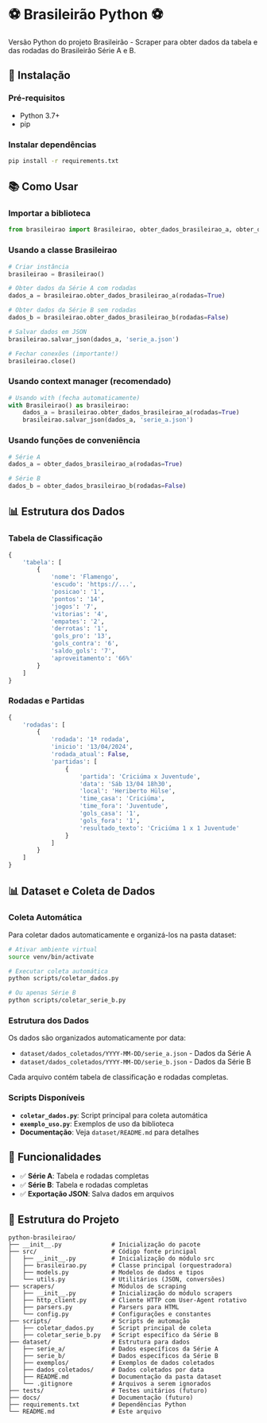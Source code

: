 # ⚽ Brasileirão Python ⚽

Versão Python do projeto Brasileirão - Scraper para obter dados da tabela e das rodadas do Brasileirão Série A e B.

## 🚀 Instalação

### Pré-requisitos
- Python 3.7+
- pip

### Instalar dependências
```bash
pip install -r requirements.txt
```

## 📚 Como Usar

### Importar a biblioteca
```python
from brasileirao import Brasileirao, obter_dados_brasileirao_a, obter_dados_brasileirao_b
```

### Usando a classe Brasileirao
```python
# Criar instância
brasileirao = Brasileirao()

# Obter dados da Série A com rodadas
dados_a = brasileirao.obter_dados_brasileirao_a(rodadas=True)

# Obter dados da Série B sem rodadas
dados_b = brasileirao.obter_dados_brasileirao_b(rodadas=False)

# Salvar dados em JSON
brasileirao.salvar_json(dados_a, 'serie_a.json')

# Fechar conexões (importante!)
brasileirao.close()
```

### Usando context manager (recomendado)
```python
# Usando with (fecha automaticamente)
with Brasileirao() as brasileirao:
    dados_a = brasileirao.obter_dados_brasileirao_a(rodadas=True)
    brasileirao.salvar_json(dados_a, 'serie_a.json')
```

### Usando funções de conveniência
```python
# Série A
dados_a = obter_dados_brasileirao_a(rodadas=True)

# Série B
dados_b = obter_dados_brasileirao_b(rodadas=False)
```

## 📊 Estrutura dos Dados

### Tabela de Classificação
```python
{
    'tabela': [
        {
            'nome': 'Flamengo',
            'escudo': 'https://...',
            'posicao': '1',
            'pontos': '14',
            'jogos': '7',
            'vitorias': '4',
            'empates': '2',
            'derrotas': '1',
            'gols_pro': '13',
            'gols_contra': '6',
            'saldo_gols': '7',
            'aproveitamento': '66%'
        }
    ]
}
```

### Rodadas e Partidas
```python
{
    'rodadas': [
        {
            'rodada': '1ª rodada',
            'inicio': '13/04/2024',
            'rodada_atual': False,
            'partidas': [
                {
                    'partida': 'Criciúma x Juventude',
                    'data': 'Sáb 13/04 18h30',
                    'local': 'Heriberto Hülse',
                    'time_casa': 'Criciúma',
                    'time_fora': 'Juventude',
                    'gols_casa': '1',
                    'gols_fora': '1',
                    'resultado_texto': 'Criciúma 1 x 1 Juventude'
                }
            ]
        }
    ]
}
```

## 📊 Dataset e Coleta de Dados

### Coleta Automática

Para coletar dados automaticamente e organizá-los na pasta dataset:

```bash
# Ativar ambiente virtual
source venv/bin/activate

# Executar coleta automática
python scripts/coletar_dados.py

# Ou apenas Série B
python scripts/coletar_serie_b.py
```

### Estrutura dos Dados

Os dados são organizados automaticamente por data:
- `dataset/dados_coletados/YYYY-MM-DD/serie_a.json` - Dados da Série A
- `dataset/dados_coletados/YYYY-MM-DD/serie_b.json` - Dados da Série B

Cada arquivo contém tabela de classificação e rodadas completas.

### Scripts Disponíveis

- **`coletar_dados.py`**: Script principal para coleta automática
- **`exemplo_uso.py`**: Exemplos de uso da biblioteca
- **Documentação**: Veja `dataset/README.md` para detalhes

## 🔧 Funcionalidades

- ✅ **Série A**: Tabela e rodadas completas
- ✅ **Série B**: Tabela e rodadas completas
- ✅ **Exportação JSON**: Salva dados em arquivos

## 📁 Estrutura do Projeto

```
python-brasileirao/
├── __init__.py              # Inicialização do pacote
├── src/                     # Código fonte principal
│   ├── __init__.py          # Inicialização do módulo src
│   ├── brasileirao.py       # Classe principal (orquestradora)
│   ├── models.py            # Modelos de dados e tipos
│   └── utils.py             # Utilitários (JSON, conversões)
├── scrapers/                # Módulos de scraping
│   ├── __init__.py          # Inicialização do módulo scrapers
│   ├── http_client.py       # Cliente HTTP com User-Agent rotativo
│   ├── parsers.py           # Parsers para HTML
│   └── config.py            # Configurações e constantes
├── scripts/                 # Scripts de automação
│   ├── coletar_dados.py     # Script principal de coleta
│   ├── coletar_serie_b.py   # Script específico da Série B
├── dataset/                 # Estrutura para dados
│   ├── serie_a/             # Dados específicos da Série A
│   ├── serie_b/             # Dados específicos da Série B
│   ├── exemplos/            # Exemplos de dados coletados
│   ├── dados_coletados/     # Dados coletados por data
│   ├── README.md            # Documentação da pasta dataset
│   └── .gitignore           # Arquivos a serem ignorados
├── tests/                   # Testes unitários (futuro)
├── docs/                    # Documentação (futuro)
├── requirements.txt         # Dependências Python
└── README.md                # Este arquivo
```
